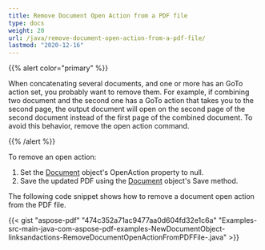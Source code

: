 ```yaml
---
title: Remove Document Open Action from a PDF file
type: docs
weight: 20
url: /java/remove-document-open-action-from-a-pdf-file/
lastmod: "2020-12-16"
---
```


{{% alert color="primary" %}}

When concatenating several documents, and one or more has an GoTo action set, you probably want to remove them. For example, if combining two document and the second one has a GoTo action that takes you to the second page, the output document will open on the second page of the second document instead of the first page of the combined document. To avoid this behavior, remove the open action command.

{{% /alert %}}

To remove an open action:

1. Set the [Document](https://apireference.aspose.com/java/pdf/com.aspose.pdf/Document) object's OpenAction property to null.
1. Save the updated PDF using the [Document](https://apireference.aspose.com/java/pdf/com.aspose.pdf/Document) object's Save method.

The following code snippet shows how to remove a document open action from the PDF file.

{{< gist "aspose-pdf" "474c352a71ac9477aa0d604fd32e1c6a" "Examples-src-main-java-com-aspose-pdf-examples-NewDocumentObject-linksandactions-RemoveDocumentOpenActionFromPDFFile-.java" >}}
